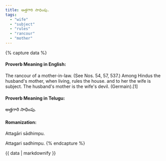 ```yaml
---
title: అత్తగారి సాధింపు.
tags:
  - "wife"
  - "subject"
  - "rules"
  - "rancour"
  - "mother"
---
```


{% capture data %}
#### Proverb Meaning in English:
The rancour of a mother-in-law.
(See Nos. 54, 57, 537.)
Among Hindus the husband's mother, when living, rules the house. and to her the wife is subject.
The husband's mother is the wife's devil. (Germain).[1]

#### Proverb Meaning in Telugu:
అత్తగారి సాధింపు.

#### Romanization:
Attagāri sādhimpu.

Attagari sadhimpu.
{% endcapture %}

{{ data | markdownify }}

